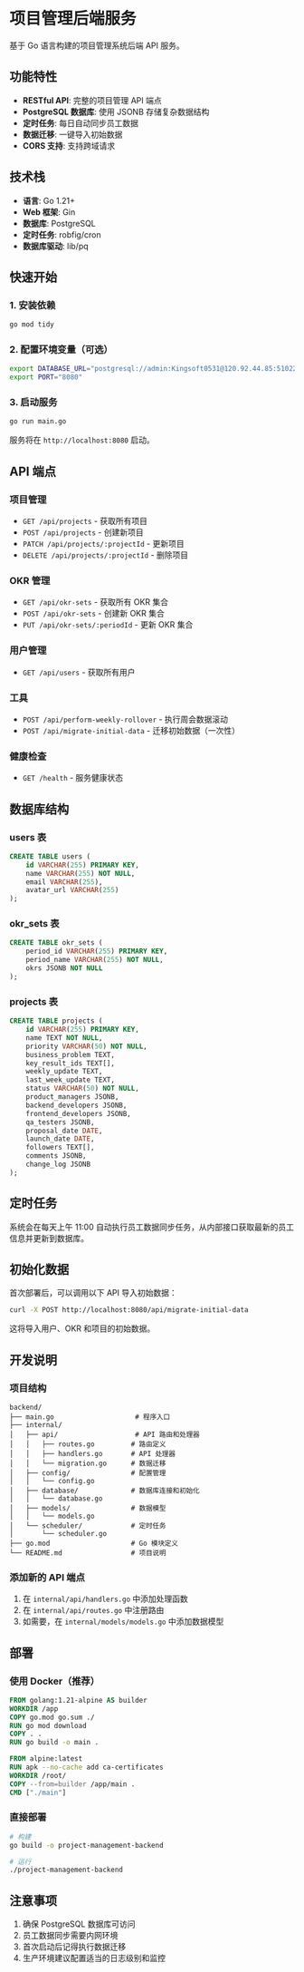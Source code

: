 # 项目管理后端服务

基于 Go 语言构建的项目管理系统后端 API 服务。

## 功能特性

- **RESTful API**: 完整的项目管理 API 端点
- **PostgreSQL 数据库**: 使用 JSONB 存储复杂数据结构
- **定时任务**: 每日自动同步员工数据
- **数据迁移**: 一键导入初始数据
- **CORS 支持**: 支持跨域请求

## 技术栈

- **语言**: Go 1.21+
- **Web 框架**: Gin
- **数据库**: PostgreSQL
- **定时任务**: robfig/cron
- **数据库驱动**: lib/pq

## 快速开始

### 1. 安装依赖

```bash
go mod tidy
```

### 2. 配置环境变量（可选）

```bash
export DATABASE_URL="postgresql://admin:Kingsoft0531@120.92.44.85:51022/project_codebuddy"
export PORT="8080"
```

### 3. 启动服务

```bash
go run main.go
```

服务将在 `http://localhost:8080` 启动。

## API 端点

### 项目管理
- `GET /api/projects` - 获取所有项目
- `POST /api/projects` - 创建新项目
- `PATCH /api/projects/:projectId` - 更新项目
- `DELETE /api/projects/:projectId` - 删除项目

### OKR 管理
- `GET /api/okr-sets` - 获取所有 OKR 集合
- `POST /api/okr-sets` - 创建新 OKR 集合
- `PUT /api/okr-sets/:periodId` - 更新 OKR 集合

### 用户管理
- `GET /api/users` - 获取所有用户

### 工具
- `POST /api/perform-weekly-rollover` - 执行周会数据滚动
- `POST /api/migrate-initial-data` - 迁移初始数据（一次性）

### 健康检查
- `GET /health` - 服务健康状态

## 数据库结构

### users 表
```sql
CREATE TABLE users (
    id VARCHAR(255) PRIMARY KEY,
    name VARCHAR(255) NOT NULL,
    email VARCHAR(255),
    avatar_url VARCHAR(255)
);
```

### okr_sets 表
```sql
CREATE TABLE okr_sets (
    period_id VARCHAR(255) PRIMARY KEY,
    period_name VARCHAR(255) NOT NULL,
    okrs JSONB NOT NULL
);
```

### projects 表
```sql
CREATE TABLE projects (
    id VARCHAR(255) PRIMARY KEY,
    name TEXT NOT NULL,
    priority VARCHAR(50) NOT NULL,
    business_problem TEXT,
    key_result_ids TEXT[],
    weekly_update TEXT,
    last_week_update TEXT,
    status VARCHAR(50) NOT NULL,
    product_managers JSONB,
    backend_developers JSONB,
    frontend_developers JSONB,
    qa_testers JSONB,
    proposal_date DATE,
    launch_date DATE,
    followers TEXT[],
    comments JSONB,
    change_log JSONB
);
```

## 定时任务

系统会在每天上午 11:00 自动执行员工数据同步任务，从内部接口获取最新的员工信息并更新到数据库。

## 初始化数据

首次部署后，可以调用以下 API 导入初始数据：

```bash
curl -X POST http://localhost:8080/api/migrate-initial-data
```

这将导入用户、OKR 和项目的初始数据。

## 开发说明

### 项目结构
```
backend/
├── main.go                    # 程序入口
├── internal/
│   ├── api/                   # API 路由和处理器
│   │   ├── routes.go         # 路由定义
│   │   ├── handlers.go       # API 处理器
│   │   └── migration.go      # 数据迁移
│   ├── config/               # 配置管理
│   │   └── config.go
│   ├── database/             # 数据库连接和初始化
│   │   └── database.go
│   ├── models/               # 数据模型
│   │   └── models.go
│   └── scheduler/            # 定时任务
│       └── scheduler.go
├── go.mod                    # Go 模块定义
└── README.md                 # 项目说明
```

### 添加新的 API 端点

1. 在 `internal/api/handlers.go` 中添加处理函数
2. 在 `internal/api/routes.go` 中注册路由
3. 如需要，在 `internal/models/models.go` 中添加数据模型

## 部署

### 使用 Docker（推荐）

```dockerfile
FROM golang:1.21-alpine AS builder
WORKDIR /app
COPY go.mod go.sum ./
RUN go mod download
COPY . .
RUN go build -o main .

FROM alpine:latest
RUN apk --no-cache add ca-certificates
WORKDIR /root/
COPY --from=builder /app/main .
CMD ["./main"]
```

### 直接部署

```bash
# 构建
go build -o project-management-backend

# 运行
./project-management-backend
```

## 注意事项

1. 确保 PostgreSQL 数据库可访问
2. 员工数据同步需要内网环境
3. 首次启动后记得执行数据迁移
4. 生产环境建议配置适当的日志级别和监控